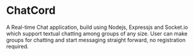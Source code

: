 # ChatCord
A Real-time Chat application, build using Nodejs, Expressjs and Socket.io which support textual chatting among groups of any size. User can make groups for chatting and start messaging straight forward, no registration required.
